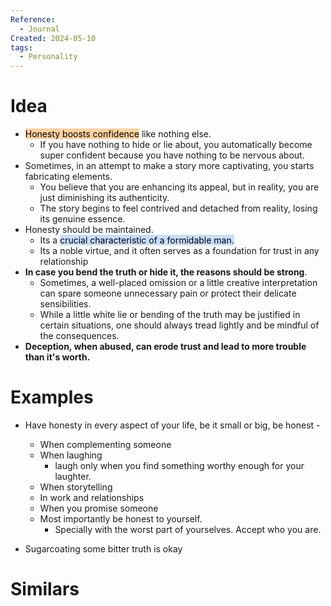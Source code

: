 ```yaml
---
Reference:
  - Journal
Created: 2024-05-10
tags:
  - Personality
---
```

# Idea

* <mark style="background: #FFB86CA6;">Honesty boosts confidence</mark> like nothing else. 
	* If you have nothing to hide or lie about, you automatically become super confident because you have nothing to be nervous about.
* Sometimes, in an attempt to make a story more captivating, you starts fabricating elements.
	* You believe that you are enhancing its appeal, but in reality, you are just diminishing its authenticity. 
	* The story begins to feel contrived and detached from reality, losing its genuine essence.
* Honesty should be maintained. 
	* Its a <mark style="background: #ADCCFFA6;">crucial characteristic of a formidable man. </mark>
	* Its a noble virtue, and it often serves as a foundation for trust in any relationship
* **In case you bend the truth or hide it, the reasons should be strong**.
	* Sometimes, a well-placed omission or a little creative interpretation can spare someone unnecessary pain or protect their delicate sensibilities. 
	* While a little white lie or bending of the truth may be justified in certain situations, one should always tread lightly and be mindful of the consequences.
* **Deception, when abused, can erode trust and lead to more trouble than it's worth.**

# Examples

* Have honesty in every aspect of your life, be it small or big, be honest -
	- When complementing someone
	- When laughing
		- laugh only when you find something worthy enough for your laughter.
	- When storytelling
	- In work and relationships
	- When you promise someone
	- Most importantly be honest to yourself. 
		- Specially with the worst part of yourselves. Accept who you are.

* Sugarcoating some bitter truth is okay
# Similars

